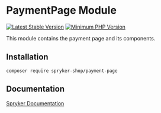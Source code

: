 # PaymentPage Module
[![Latest Stable Version](https://poser.pugx.org/spryker-shop/payment-page/v/stable.svg)](https://packagist.org/packages/spryker-shop/payment-page)
[![Minimum PHP Version](https://img.shields.io/badge/php-%3E%3D%208.2-8892BF.svg)](https://php.net/)

This module contains the payment page and its components.

## Installation

```
composer require spryker-shop/payment-page
```

## Documentation

[Spryker Documentation](https://docs.spryker.com)
